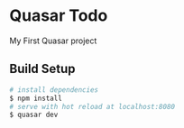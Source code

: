 # Quasar Todo
My First Quasar project


## Build Setup

``` bash
# install dependencies
$ npm install
# serve with hot reload at localhost:8080
$ quasar dev
```